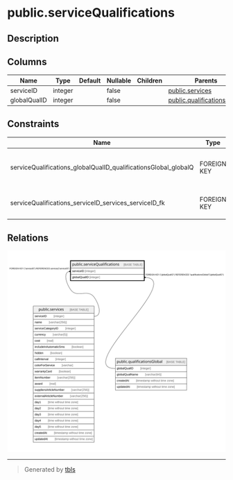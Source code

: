 # public.serviceQualifications

## Description

## Columns

| Name | Type | Default | Nullable | Children | Parents | Comment |
| ---- | ---- | ------- | -------- | -------- | ------- | ------- |
| serviceID | integer |  | false |  | [public.services](public.services.md) |  |
| globalQualID | integer |  | false |  | [public.qualificationsGlobal](public.qualificationsGlobal.md) |  |

## Constraints

| Name | Type | Definition |
| ---- | ---- | ---------- |
| serviceQualifications_globalQualID_qualificationsGlobal_globalQ | FOREIGN KEY | FOREIGN KEY ("globalQualID") REFERENCES "qualificationsGlobal"("globalQualID") |
| serviceQualifications_serviceID_services_serviceID_fk | FOREIGN KEY | FOREIGN KEY ("serviceID") REFERENCES services("serviceID") |

## Relations

![er](public.serviceQualifications.svg)

---

> Generated by [tbls](https://github.com/k1LoW/tbls)
